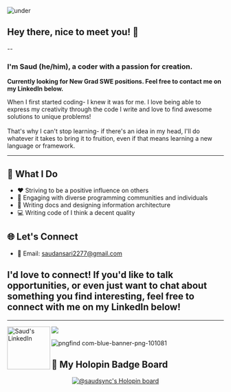 ![under](https://blogger.googleusercontent.com/img/b/R29vZ2xl/AVvXsEhhItqbLW5Zx_zkmf9Cwjvh9XlzQDzOvdsh1R9JCWr-8c0hdk_4GBASWj-jJ_8VCR5RKRI5KfY0r8Omn1x980K1vS-4g1ntkdbv8m1P48XBom6tWs9YEwXqq-O7g_qqrybQrxhz5Mb6VBtE_0jczPrrJYdourYjVwnZArKOAIBBOtcvN4Dj8uIRHibTdB5Y/s3000/readme%20pic.png)

## Hey there, nice to meet you! 👋
--
### I'm Saud (he/him), a coder with a passion for creation.

**Currently looking for New Grad SWE positions. Feel free to contact me on my LinkedIn below.**

When I first started coding- I knew it was for me. 
I love being able to express my creativity through the code I write and love to find awesome solutions to unique problems! </br></br>
That's why I can't stop learning- if there's an idea in my head, I'll do whatever it takes to bring it to fruition, even if that means learning a new language or framework. </br>

---
## 💼 What I Do

- ❤️ Striving to be a positive influence on others
- 💬 Engaging with diverse programming communities and individuals
- 📖 Writing docs and designing information architecture
- 💻 Writing code of I think a decent quality

## 🌐 Let's Connect

- 📧 Email: saudansari2277@gmail.com

I'd love to connect! If you'd like to talk opportunities, or even just want to chat about something you find interesting, feel free to connect with me on my LinkedIn below!
---
---
<a href="https://www.linkedin.com/in/saud19/">
  <img align="left" alt="Saud's LinkedIn" width="100px" src="https://img.shields.io/badge/Linkedin-0A66C2?style=for-the-badge&logo=Linkedin&logoColor=white" />
</a>

![](https://visitor-badge.glitch.me/badge?page_id=saud)

![pngfind com-blue-banner-png-101081](https://blogger.googleusercontent.com/img/b/R29vZ2xl/AVvXsEjWzGoUAtM2gqGkHokrxwCsVUpq82E-GBY1YeQ3ZE0Pq9OZ0h0-TQIOPmd2LiEvXOP9yXqN69t4iDTdR-LC_2i8E_RsI2Wdj1YkrnJnnwENMTblIr73ZNYBLcmB6wf3gneqQbFZzz5AEL7yQR7TWDgjGYeE9Be1vc3YWDEY2aZ6stjSLXk-uirE1YODRNiD/s1440/github%20temp.png)

## 🏅 My Holopin Badge Board

<p align="center">
  <a href="https://holopin.io/@saudsync">
    <img src="https://holopin.me/saudsync" alt="@saudsync's Holopin board" />
  </a>
</p>

